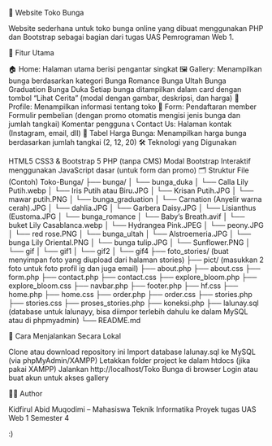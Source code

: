 💐 Website Toko Bunga

Website sederhana untuk toko bunga online yang dibuat menggunakan PHP dan Bootstrap sebagai bagian dari tugas UAS Pemrograman Web 1.

🌟 Fitur Utama

🏠 Home: Halaman utama berisi pengantar singkat
🖼️ Gallery: Menampilkan bunga berdasarkan kategori
Bunga Romance
Bunga Ultah
Bunga Graduation
Bunga Duka
Setiap bunga ditampilkan dalam card dengan tombol “Lihat Cerita” (modal dengan gambar, deskripsi, dan harga)
👤 Profile: Menampilkan informasi tentang toko
📝 Form:
Pendaftaran member
Formulir pembelian (dengan promo otomatis mengisi jenis bunga dan jumlah tangkai)
Komentar pengguna
📞 Contact Us: Halaman kontak (Instagram, email, dll)
🧾 Tabel Harga Bunga: Menampilkan harga bunga berdasarkan jumlah tangkai (2, 12, 20)
🛠️ Teknologi yang Digunakan

HTML5
CSS3 & Bootstrap 5
PHP (tanpa CMS)
Modal Bootstrap
Interaktif menggunakan JavaScript dasar (untuk form dan promo)
🗂️ Struktur File (Contoh)
Toko-Bunga/
├── bunga/
│ └── bunga_duka
│ └── Calla Lily Putih.webp
│ └── Iris Putih atau Biru.JPG
│ └── Krisan Putih.JPG
│ └── mawar putih.PNG
│ └── bunga_graduation
│ └── Carnation (Anyelir warna cerah).JPG
│ └── dahlia.JPG
│ └── Garbera Daisy.JPG
│ └── Lisianthus (Eustoma.JPG
│ └── bunga_romance
│ └── Baby’s Breath.avif
│ └── buket Lily Casablanca.webp
│ └── Hydrangea Pink.JPEG
│ └── peony.JPG
│ └── red rose.PNG
│ └── bunga_ultah
│ └── Alstroemeria.JPG
│ └── bunga Lily Oriental.PNG
│ └── bunga tulip.JPG
│ └── Sunflower.PNG
│ └── gif
│ └── gif1
│ └── gif2
│ └── gif4
├── foto_stories/ (buat menyimpan foto yang diupload dari halaman stories)
├── pict/ (masukkan 2 foto untuk foto profil ig dan juga email)
├── about.php
├── about.css
├── form.php
├── contact.php
├── contact.css
├── explore_bloom.php
├── explore_bloom.css
├── navbar.php
├── footer.php
├── hf.css
├── home.php
├── home.css
├── order.php
├── order.css
├── stories.php
├── stories.css
├── proses_stories.php
├── koneksi.php
├── lalunay.sql (database untuk lalunayy, bisa diimpor terlebih dahulu ke dalam MySQL atau di phpmyadmin)
└── README.md

📌 Cara Menjalankan Secara Lokal

Clone atau download repository ini
Import database lalunay.sql ke MySQL (via phpMyAdmin/XAMPP)
Letakkan folder project ke dalam htdocs (jika pakai XAMPP)
Jalankan http://localhost/Toko Bunga di browser
Login atau buat akun untuk akses gallery

👨‍💻 Author

Kidfirul Abid Muqodimi – Mahasiswa Teknik Informatika
Proyek tugas UAS Web 1 Semester 4

:)
